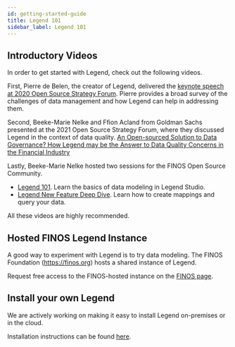```yaml
---
id: getting-started-guide
title: Legend 101 
sidebar_label: Legend 101
---
```


## Introductory Videos
In order to get started with Legend, check out the following videos.

First, Pierre de Belen, the creator of Legend, delivered the [keynote speech at 2020 Open Source Strategy Forum](https://www.youtube.com/watch?v=93c966jNzYo). Pierre provides a broad survey of the challenges of data management and how Legend can help in addressing them.

Second, Beeke-Marie Nelke and Ffion Acland from Goldman Sachs presented at the 2021 Open Source Strategy Forum, where they discussed Legend in the context of data quality. [An Open-sourced Solution to Data Governance? How Legend may be the Answer to Data Quality Concerns in the Financial Industry](https://www.youtube.com/watch?v=9qIq0mHKQeY)

Lastly, Beeke-Marie Nelke hosted two sessions for the FINOS Open Source Community.

* [Legend 101](https://www.youtube.com/watch?v=Mruhx5hnLzQ). Learn the basics of data modeling in Legend Studio.
* [Legend New Feature Deep Dive](https://www.youtube.com/watch?v=7lJoik3r38k). Learn how to create mappings and query your data.

All these videos are highly recommended.

## Hosted FINOS Legend Instance 

A good way to experiment with Legend is to try data modeling. The FINOS Foundation (https://finos.org) hosts a shared instance of Legend.

Request free access to the FINOS-hosted instance on the [FINOS page](https://www.finos.org/legend).

## Install your own Legend

We are actively working on making it easy to install Legend on-premises or in the cloud.

Installation instructions can be found [here](../getting-started/installation-guide.md).
